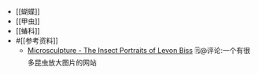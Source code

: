 - [[蝴蝶]]
- [[甲虫]]
- [[蝽科]]
- #[[参考资料]]
    - [Microsculpture - The Insect Portraits of Levon Biss](http://microsculpture.net/levon_biss.html) 🗒@评论:一个有很多昆虫放大图片的网站
